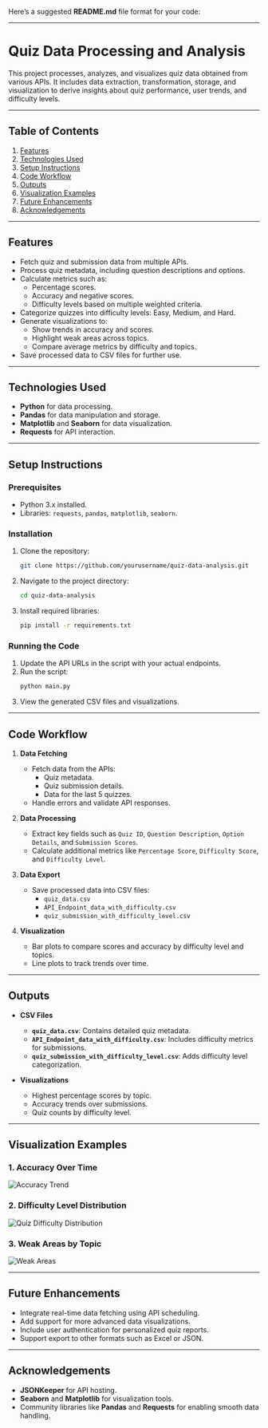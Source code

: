Here’s a suggested **README.md** file format for your code:

---

# Quiz Data Processing and Analysis

This project processes, analyzes, and visualizes quiz data obtained from various APIs. It includes data extraction, transformation, storage, and visualization to derive insights about quiz performance, user trends, and difficulty levels.

---

## Table of Contents

1. [Features](#features)  
2. [Technologies Used](#technologies-used)  
3. [Setup Instructions](#setup-instructions)  
4. [Code Workflow](#code-workflow)  
5. [Outputs](#outputs)  
6. [Visualization Examples](#visualization-examples)  
7. [Future Enhancements](#future-enhancements)  
8. [Acknowledgements](#acknowledgements)  

---

## Features

- Fetch quiz and submission data from multiple APIs.
- Process quiz metadata, including question descriptions and options.
- Calculate metrics such as:
  - Percentage scores.
  - Accuracy and negative scores.
  - Difficulty levels based on multiple weighted criteria.
- Categorize quizzes into difficulty levels: Easy, Medium, and Hard.
- Generate visualizations to:
  - Show trends in accuracy and scores.
  - Highlight weak areas across topics.
  - Compare average metrics by difficulty and topics.
- Save processed data to CSV files for further use.

---

## Technologies Used

- **Python** for data processing.
- **Pandas** for data manipulation and storage.
- **Matplotlib** and **Seaborn** for data visualization.
- **Requests** for API interaction.

---

## Setup Instructions

### Prerequisites
- Python 3.x installed.
- Libraries: `requests`, `pandas`, `matplotlib`, `seaborn`.

### Installation
1. Clone the repository:
   ```bash
   git clone https://github.com/yourusername/quiz-data-analysis.git
   ```
2. Navigate to the project directory:
   ```bash
   cd quiz-data-analysis
   ```
3. Install required libraries:
   ```bash
   pip install -r requirements.txt
   ```

### Running the Code
1. Update the API URLs in the script with your actual endpoints.
2. Run the script:
   ```bash
   python main.py
   ```
3. View the generated CSV files and visualizations.

---

## Code Workflow

1. **Data Fetching**  
   - Fetch data from the APIs:
     - Quiz metadata.
     - Quiz submission details.
     - Data for the last 5 quizzes.
   - Handle errors and validate API responses.

2. **Data Processing**  
   - Extract key fields such as `Quiz ID`, `Question Description`, `Option Details`, and `Submission Scores`.
   - Calculate additional metrics like `Percentage Score`, `Difficulty Score`, and `Difficulty Level`.

3. **Data Export**  
   - Save processed data into CSV files:
     - `quiz_data.csv`  
     - `API_Endpoint_data_with_difficulty.csv`  
     - `quiz_submission_with_difficulty_level.csv`

4. **Visualization**  
   - Bar plots to compare scores and accuracy by difficulty level and topics.
   - Line plots to track trends over time.

---

## Outputs

- **CSV Files**  
  - **`quiz_data.csv`**: Contains detailed quiz metadata.  
  - **`API_Endpoint_data_with_difficulty.csv`**: Includes difficulty metrics for submissions.  
  - **`quiz_submission_with_difficulty_level.csv`**: Adds difficulty level categorization.

- **Visualizations**  
  - Highest percentage scores by topic.
  - Accuracy trends over submissions.
  - Quiz counts by difficulty level.

---

## Visualization Examples

### 1. Accuracy Over Time
![Accuracy Trend](path/to/accuracy_trend_image.png)

### 2. Difficulty Level Distribution
![Quiz Difficulty Distribution](path/to/difficulty_distribution_image.png)

### 3. Weak Areas by Topic
![Weak Areas](path/to/weak_areas_image.png)

---

## Future Enhancements

- Integrate real-time data fetching using API scheduling.
- Add support for more advanced data visualizations.
- Include user authentication for personalized quiz reports.
- Support export to other formats such as Excel or JSON.

---

## Acknowledgements

- **JSONKeeper** for API hosting.
- **Seaborn** and **Matplotlib** for visualization tools.
- Community libraries like **Pandas** and **Requests** for enabling smooth data handling.

